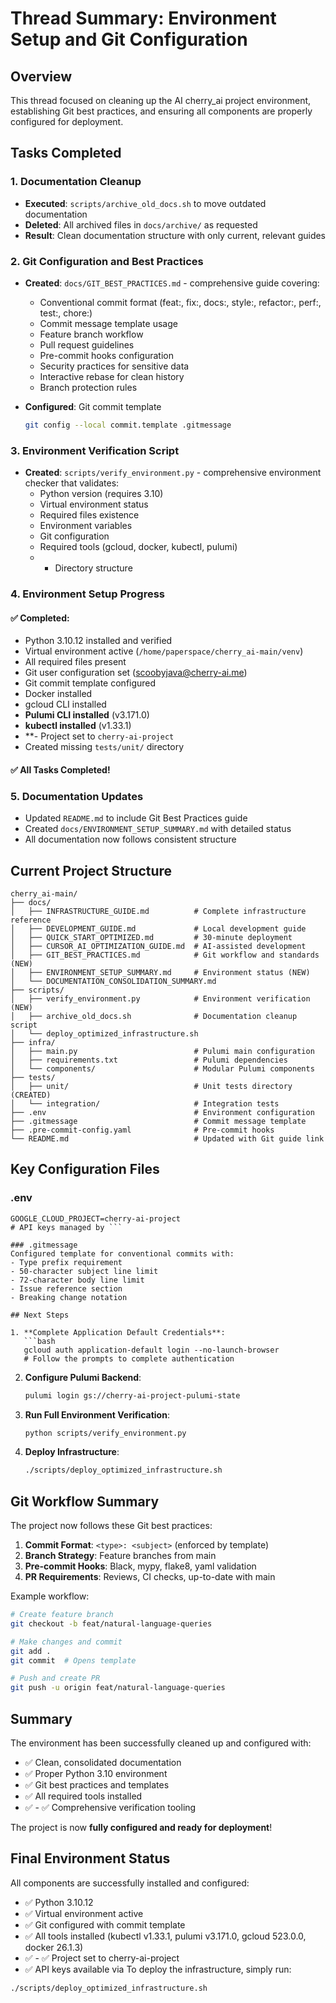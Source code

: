 # Thread Summary: Environment Setup and Git Configuration

## Overview
This thread focused on cleaning up the AI cherry_ai project environment, establishing Git best practices, and ensuring all components are properly configured for deployment.

## Tasks Completed

### 1. Documentation Cleanup
- **Executed**: `scripts/archive_old_docs.sh` to move outdated documentation
- **Deleted**: All archived files in `docs/archive/` as requested
- **Result**: Clean documentation structure with only current, relevant guides

### 2. Git Configuration and Best Practices
- **Created**: `docs/GIT_BEST_PRACTICES.md` - comprehensive guide covering:
  - Conventional commit format (feat:, fix:, docs:, style:, refactor:, perf:, test:, chore:)
  - Commit message template usage
  - Feature branch workflow
  - Pull request guidelines
  - Pre-commit hooks configuration
  - Security practices for sensitive data
  - Interactive rebase for clean history
  - Branch protection rules

- **Configured**: Git commit template
  ```bash
  git config --local commit.template .gitmessage
  ```

### 3. Environment Verification Script
- **Created**: `scripts/verify_environment.py` - comprehensive environment checker that validates:
  - Python version (requires 3.10)
  - Virtual environment status
  - Required files existence
  - Environment variables
  - Git configuration
  - Required tools (gcloud, docker, kubectl, pulumi)
  -   - Directory structure

### 4. Environment Setup Progress

#### ✅ Completed:
- Python 3.10.12 installed and verified
- Virtual environment active (`/home/paperspace/cherry_ai-main/venv`)
- All required files present
- Git user configuration set (scoobyjava@cherry-ai.me)
- Git commit template configured
- Docker installed
- gcloud CLI installed
- **Pulumi CLI installed** (v3.171.0)
- **kubectl installed** (v1.33.1)
- **- Project set to `cherry-ai-project`
- Created missing `tests/unit/` directory

#### ✅ All Tasks Completed!

### 5. Documentation Updates
- Updated `README.md` to include Git Best Practices guide
- Created `docs/ENVIRONMENT_SETUP_SUMMARY.md` with detailed status
- All documentation now follows consistent structure

## Current Project Structure

```
cherry_ai-main/
├── docs/
│   ├── INFRASTRUCTURE_GUIDE.md          # Complete infrastructure reference
│   ├── DEVELOPMENT_GUIDE.md             # Local development guide
│   ├── QUICK_START_OPTIMIZED.md         # 30-minute deployment
│   ├── CURSOR_AI_OPTIMIZATION_GUIDE.md  # AI-assisted development
│   ├── GIT_BEST_PRACTICES.md            # Git workflow and standards (NEW)
│   ├── ENVIRONMENT_SETUP_SUMMARY.md     # Environment status (NEW)
│   └── DOCUMENTATION_CONSOLIDATION_SUMMARY.md
├── scripts/
│   ├── verify_environment.py            # Environment verification (NEW)
│   ├── archive_old_docs.sh              # Documentation cleanup script
│   └── deploy_optimized_infrastructure.sh
├── infra/
│   ├── main.py                          # Pulumi main configuration
│   ├── requirements.txt                 # Pulumi dependencies
│   └── components/                      # Modular Pulumi components
├── tests/
│   ├── unit/                            # Unit tests directory (CREATED)
│   └── integration/                     # Integration tests
├── .env                                 # Environment configuration
├── .gitmessage                          # Commit message template
├── .pre-commit-config.yaml              # Pre-commit hooks
└── README.md                            # Updated with Git guide link
```

## Key Configuration Files

### .env
```
GOOGLE_CLOUD_PROJECT=cherry-ai-project
# API keys managed by ```

### .gitmessage
Configured template for conventional commits with:
- Type prefix requirement
- 50-character subject line limit
- 72-character body line limit
- Issue reference section
- Breaking change notation

## Next Steps

1. **Complete Application Default Credentials**:
   ```bash
   gcloud auth application-default login --no-launch-browser
   # Follow the prompts to complete authentication
   ```

2. **Configure Pulumi Backend**:
   ```bash
   pulumi login gs://cherry-ai-project-pulumi-state
   ```

3. **Run Full Environment Verification**:
   ```bash
   python scripts/verify_environment.py
   ```

4. **Deploy Infrastructure**:
   ```bash
   ./scripts/deploy_optimized_infrastructure.sh
   ```

## Git Workflow Summary

The project now follows these Git best practices:

1. **Commit Format**: `<type>: <subject>` (enforced by template)
2. **Branch Strategy**: Feature branches from main
3. **Pre-commit Hooks**: Black, mypy, flake8, yaml validation
4. **PR Requirements**: Reviews, CI checks, up-to-date with main

Example workflow:
```bash
# Create feature branch
git checkout -b feat/natural-language-queries

# Make changes and commit
git add .
git commit  # Opens template

# Push and create PR
git push -u origin feat/natural-language-queries
```

## Summary

The environment has been successfully cleaned up and configured with:
- ✅ Clean, consolidated documentation
- ✅ Proper Python 3.10 environment
- ✅ Git best practices and templates
- ✅ All required tools installed
- ✅ - ✅ Comprehensive verification tooling

The project is now **fully configured and ready for deployment**!

## Final Environment Status

All components are successfully installed and configured:
- ✅ Python 3.10.12
- ✅ Virtual environment active
- ✅ Git configured with commit template
- ✅ All tools installed (kubectl v1.33.1, pulumi v3.171.0, gcloud 523.0.0, docker 26.1.3)
- ✅ - ✅ Project set to cherry-ai-project
- ✅ API keys available via
To deploy the infrastructure, simply run:
```bash
./scripts/deploy_optimized_infrastructure.sh
```
